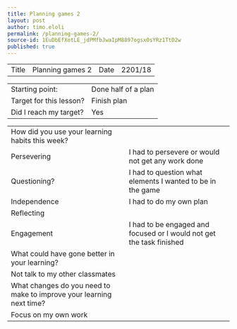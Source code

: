 ```yaml
---
title: Planning games 2
layout: post
author: timo.eloli
permalink: /planning-games-2/
source-id: 1EuDbEfXotLE_jdPMfbJwaIpM8897ogsxOsYRz1TtD2w
published: true
---
```

<table>
  <tr>
    <td>Title</td>
    <td>Planning games 2</td>
    <td>Date</td>
    <td>2201/18</td>
  </tr>
</table>


<table>
  <tr>
    <td>Starting point:</td>
    <td>Done half of a plan </td>
  </tr>
  <tr>
    <td>Target for this lesson?</td>
    <td>Finish plan</td>
  </tr>
  <tr>
    <td>Did I reach my target? </td>
    <td>Yes</td>
  </tr>
</table>


<table>
  <tr>
    <td>How did you use your learning habits this week?</td>
    <td></td>
  </tr>
  <tr>
    <td>Persevering</td>
    <td>I had to persevere or would not get any work done</td>
  </tr>
  <tr>
    <td>Questioning?</td>
    <td>I had to question what elements I wanted to be in the game</td>
  </tr>
  <tr>
    <td>Independence</td>
    <td>I had to do my own plan</td>
  </tr>
  <tr>
    <td>Reflecting</td>
    <td></td>
  </tr>
  <tr>
    <td>Engagement</td>
    <td>I had to be engaged and focused or I would not get the task finished</td>
  </tr>
  <tr>
    <td>What could have gone better in your learning?</td>
    <td></td>
  </tr>
  <tr>
    <td>Not talk to my other classmates</td>
    <td></td>
  </tr>
  <tr>
    <td>What changes do you need to make to improve your learning next time?</td>
    <td></td>
  </tr>
  <tr>
    <td>Focus on my own work</td>
    <td></td>
  </tr>
</table>


